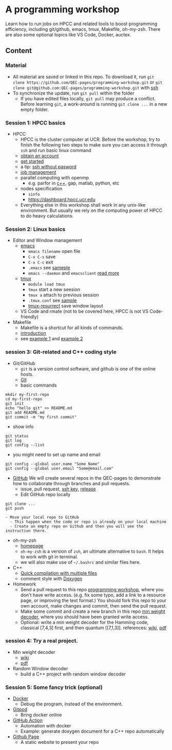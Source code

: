 # A programming workshop 

Learn how to run jobs on HPCC and related tools to boost programming
efficiency, including git/github, emacs, tmux, Makefile,
oh-my-zsh. There are also some optional topics like VS Code, Docker, auctex.


## Content
### Material
- All material are saved or linked in this repo. To download it, run
`git clone https://github.com/QEC-pages/programming-workshop.git`
or `git clone git@github.com:QEC-pages/programming-workshop.git` with [ssh](https://help.github.com/en/github/authenticating-to-github/connecting-to-github-with-ssh)
- To synchronize the update, run `git pull` within the folder
  - If you have edited files locally, `git pull` may produce a conflict. Before learning `git`, a work-around is running `git clone ...` in a new empty folder.

### Session 1: HPCC basics
- HPCC
  - HPCC is the cluster computer at UCR. Before the workshop, try to
    finish the following two steps to make sure you can access it
    through `ssh` and run basic linux command
  - [obtain an account](https://hpcc.ucr.edu/rates.html)
  - [get started](https://hpcc.ucr.edu/manuals_linux-cluster_start.html)
  - a tip: [ssh without pasword](http://www.linuxproblem.org/art_9.html)
  - [job management](https://ccrma.stanford.edu/guides/package/emacs/emacs.html)
  - parallel computing with openmp
    - e.g. parfor in [c++](https://medium.com/swlh/introduction-to-the-openmp-with-c-and-some-integrals-approximation-a7f03e9ebb65), gap, matlab, python, etc
  - nodes specification
    - `sinfo`
	- https://dashboard.hpcc.ucr.edu
  - Everything else in this workshop shall work in any unix-like
    environment. But usually we rely on the computing power of HPCC to
    do heavy calculations.
	
### Session 2: Linux basics
- Editor and Window management
  - [emacs](https://ccrma.stanford.edu/guides/package/emacs/emacs.html)
    - `emacs filename` open file
	- `C-x C-s` save 
	- `C-x C-c` exit
    - `.emacs` see [sameple](config/.emacs)
    - `emacs --daemon` and `emacsclient` [read more](https://www.emacswiki.org/emacs/EmacsClient)
  - [tmux](https://tmuxcheatsheet.com/)
	- `module load tmux`
	- `tmux` start a new seesion
	- `tmux a` attach to previous session
    - `.tmux.conf` see [sample](config/.tmux/conf)
	- [tmux-resurrect](https://github.com/tmux-plugins/tmux-resurrect) save window layout
  - VS Code and rmate (not to be covered here, HPCC is not VS Code-friendly)
- Makefile
  - Makefile is a shortcut for all kinds of commands.
  - [introduction](https://www.cs.colby.edu/maxwell/courses/tutorials/maketutor/)
  - see [example 1](Makefile) and [example 2](sample/Makefile)
  

### session 3: Git-related and C++ coding style
- Git/GitHub
  - `git` is a version control software, and github is one of the online hosts.
  - [Git](https://itnext.io/become-a-git-pro-in-just-one-blog-a-thorough-guide-to-git-architecture-and-command-line-interface-93fbe9bdb395)
   - basic commands
```shell
mkdir my-first-repo
cd my-first-repo
git init
echo "hello git" >> README.md
git add README.md
git commit -m "my first commit"
```
   - show info
```
git status
git log
git config --list
```
   - you might need to set up name and email
```
git config --global user.name "Some Name"
git config --global user.email "Some@email.com"
```

  - [GitHub](https://github.com/QEC-pages) We will create several repos in the QEC-pages to demonstrate how to collaborate through branches and pull requests.
    - issue, pull request, [ssh key](https://help.github.com/en/github/authenticating-to-github/connecting-to-github-with-ssh), [release](https://help.github.com/en/enterprise/2.13/user/articles/creating-releases)
    - Edit GitHub repo locally

```shell
git clone ...
git push
```

    - Move your local repo to GitHub
      - This happen when the code or repo is already on your local machine
      - Create an empty repo on Github and then you will see the instruction there.
	  

- oh-my-zsh
  - [homepage](https://ohmyz.sh/)
  - `oh-my-zsh` is a version of `zsh`, an ultimate alternative to `bash`. It helps to work with git in terminal.
  - we will also make use of `~/.bashrc` and similar files here.
- C++
  - [Quick compilation with multiple files](https://www.cs.fsu.edu/~myers/c++/notes/compilation.html)
  - comment style with [Doxygen](https://www.doxygen.nl/index.html)
- Homework
  - Send a pull request to this repo [programming workshop](https://github.com/QEC-pages/programming-workshop), where you don't have write access. (e.g. fix some typo, add a link to a resource page, or improving the text format.) You should fork this repo to your own account, make changes and commit, then send the pull request.
  - Make some commit and create a new branch in this repo [min weight decoder](https://github.com/QEC-pages/min-weight-decoder), where you should have been granted write access.
  - Optional: write a min weight decoder for the Hamming code, classical [7,4,3] first, and then quantum [[7,1,3]]. references: [wiki](https://en.wikipedia.org/wiki/Linear_code), [pdf](https://www.cs.toronto.edu/~radford/csc310.F11/week11.pdf)



### session 4: Try a real project.
- Min weight decoder
  - [wiki](https://en.wikipedia.org/wiki/Linear_code)
  - [pdf](https://www.cs.toronto.edu/~radford/csc310.F11/week11.pdf)
- Random Window decoder
  - build a C++ project with random window decoder

  
### Session 5: Some fancy trick (optional)
- [Docker](https://www.docker.com/)
  - Debug the program, instead of the environment.
- [Gitpod](https://www.gitpod.io/)
  - Bring docker online
- [GitHub Action](https://help.github.com/en/actions/creating-actions/creating-a-docker-container-action)
  - Automation with docker
  - Example: generate doxygen document for a C++ repo automatically
- [Github Page](https://pages.github.com/)
  - A static website to present your repo
